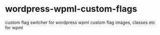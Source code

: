 # wordpress-wpml-custom-flags
custom flag switcher for wordpress wpml
custom flag images, classes etc for wpml
